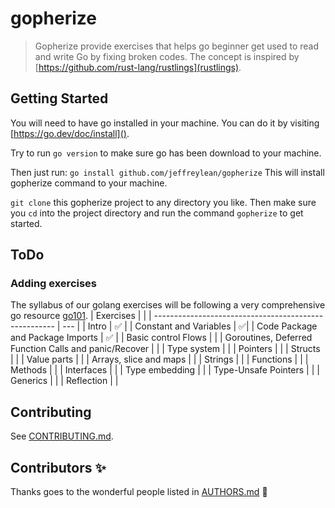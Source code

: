 # gopherize

> Gopherize provide exercises that helps go beginner get used to read and write Go by fixing broken codes. The concept is inspired by [https://github.com/rust-lang/rustlings](rustlings).

## Getting Started

You will need to have go installed in your machine. You can do it by visiting [https://go.dev/doc/install]().

Try to run `go version` to make sure go has been download to your machine.

Then just run:
`go install github.com/jeffreylean/gopherize`
This will install gopherize command to your machine.

`git clone` this gopherize project to any directory you like.
Then make sure you `cd` into the project directory and run the command `gopherize` to get started.

## ToDo

### Adding exercises

The syllabus of our golang exercises will be following a very comprehensive go resource [go101](https://go101.org/article/101.html).
| Exercises | |
| ----------------------------------------------------- | --- |
| Intro | ✅ |
| Constant and Variables | ✅|
| Code Package and Package Imports | ✅ |
| Basic control Flows | |
| Goroutines, Deferred Function Calls and panic/Recover | |
| Type system | |
| Pointers | |
| Structs | |
| Value parts | |
| Arrays, slice and maps | |
| Strings | |
| Functions | |
| Methods | |
| Interfaces | |
| Type embedding | |
| Type-Unsafe Pointers | |
| Generics | |
| Reflection | |

## Contributing

See [CONTRIBUTING.md](./CONTRIBUTING.md).

## Contributors ✨

Thanks goes to the wonderful people listed in [AUTHORS.md](./AUTHORS.md) 🎉
